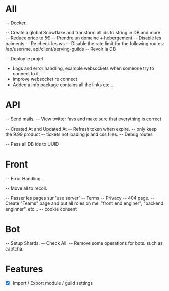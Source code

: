 # All

-- Docker.

-- Create a global Snowflake and transform all ids to string in DB and more.
-- Reduce price to 5€
-- Prendre un domaine + hebergement
-- Disable les paiments
-- Re check les ws
-- Disable the rate limit for the following routes: /ap/user/me, api/client/serving-guilds
-- Revoir la DB

-- Deploy le projet

- Logs and error handling, example websockets when someone try to connect to it
- improve websocket re connect
- Added a info package contains all the links etc...

# API

-- Send mails.
-- View twitter favs and make sure that everything is correct

-- Created At and Updated At
-- Refresh token when expire.
-- only keep the 9.99 product
-- tickets not loading js and css files.
-- Debug routes

-- Pass all DB ids to UUID

# Front

-- Error Handling.

-- Move all to recoil.

-- Passer les pages sur 'use server'
-- Terms
-- Privacy
-- 404 page.
-- Create "Teams" page and put all roles on me, "front end enginer", "backend enginner", etc...
-- cookie consent

# Bot

-- Setup Shards.
-- Check All.
-- Remove some operations for bots. such as captcha.

# Features

- [x] Import / Export module / guild settings
